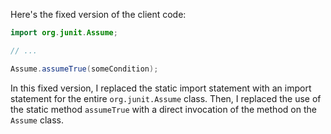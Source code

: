 Here's the fixed version of the client code:
```java
import org.junit.Assume;

// ...

Assume.assumeTrue(someCondition);
```
In this fixed version, I replaced the static import statement with an import statement for the entire `org.junit.Assume` class. Then, I replaced the use of the static method `assumeTrue` with a direct invocation of the method on the `Assume` class.